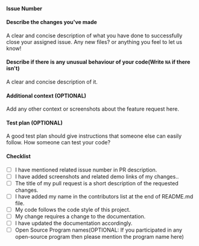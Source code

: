 #### Issue Number
 
<!-- Please Mention the issue number as  ISSUE #(Issue Number)
Example:
ISSUE #5 -->

#### Describe the changes you've made
A clear and concise description of what you have done to successfully close your assigned issue. Any new files? or anything you feel to let us know!

#### Describe if there is any unusual behaviour of your code(Write `NA` if there isn't)
A clear and concise description of it.

#### Additional context (OPTIONAL)
Add any other context or screenshots about the feature request here.

#### Test plan (OPTIONAL)
A good test plan should give instructions that someone else can easily follow.
How someone can test your code?

#### Checklist
<!--
Example how to mark a checkbox :-
- [x] My code follows the code style of this project.
-->
- [ ] I have mentioned related issue number in PR description.
- [ ] I have added screenshots and related demo links of my changes..
- [ ] The title of my pull request is a short description of the requested changes.
- [ ] I have added my name in the contributors list at the end of README.md file.
- [ ] My code follows the code style of this project.
- [ ] My change requires a change to the documentation.
- [ ] I have updated the documentation accordingly.
- [ ] Open Source Program names(OPTIONAL: If you participated in any open-source program then please mention the program name here)
